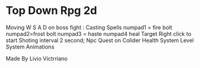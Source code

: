 # Top Down Rpg 2d 
Moving W S A D
on boss fight :
Casting Spells
numpad1 = fire bolt
numpad2=frost bolt
numpad3 = haste
numpad4 heal
Target Right click to start Shoting interval 2 second;
Npc Quest on Colider
Health System
Level System
Animations

Made By Livio Victrriano
